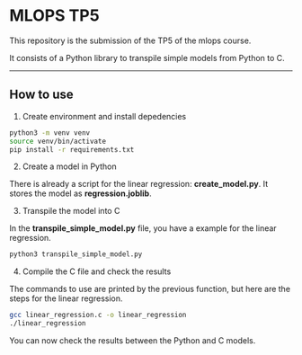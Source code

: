 # MLOPS TP5

This repository is the submission of the TP5 of the mlops course.

It consists of a Python library to transpile simple models from Python to C.

---

## How to use

1. Create environment and install depedencies

```bash
python3 -m venv venv
source venv/bin/activate
pip install -r requirements.txt
```

2. Create a model in Python

There is already a script for the linear regression: **create_model.py**.
It stores the model as **regression.joblib**.

3. Transpile the model into C

In the **transpile_simple_model.py** file, you have a example for the linear regression.

```bash
python3 transpile_simple_model.py
```

4. Compile the C file and check the results

The commands to use are printed by the previous function, but here are the steps for the linear regression.

```bash
gcc linear_regression.c -o linear_regression
./linear_regression
```

You can now check the results between the Python and C models.


